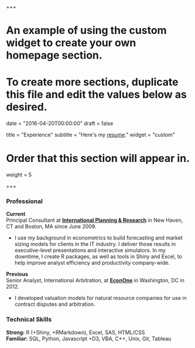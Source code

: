 +++
# An example of using the custom widget to create your own homepage section.
# To create more sections, duplicate this file and edit the values below as desired.

date = "2016-04-20T00:00:00"
draft = false

title = "Experience"
subtitle = "Here's my [resume](../../files/RTimpeResume.pdf)."
widget = "custom"

# Order that this section will appear in.
weight = 5

+++

### Professional

**Current**  
Principal Consultant at [**International Planning & Research**](http://www.iprcorp.com) in New Haven, CT and Boston, MA since June 2009.
<ul class = "experience">
<li>I use my background in econometrics to build forecasting and market sizing models for clients in the IT industry. I deliver those results in executive-level presentations and interactive simulators. In my downtime, I create R packages, as well as tools in Shiny and Excel, to help improve analyst efficiency and productivity company-wide.
</ul>

**Previous**  
Senior Analyst, International Arbitration, at [**EconOne**](https://www.econone.com/) in Washington, DC in 2012.
<ul class = "experience">
<li>I developed valuation models for natural resource companies for use in contract disputes and arbitration.
</ul>

### Technical Skills  
**Strong:** R (+Shiny, +RMarkdown), Excel, SAS, HTML/CSS  
**Familiar:** SQL, Python, Javascript +D3, VBA, C++, Unix, Git, Tableau  
